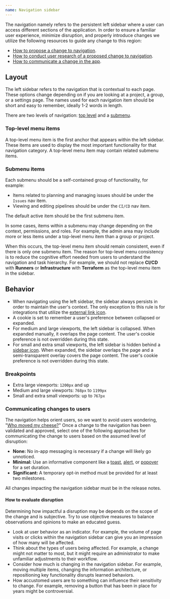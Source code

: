 ```yaml
---
name: Navigation sidebar
---
```


The navigation namely refers to the persistent left sidebar where a user can access different sections of the application. In order to ensure a familiar user experience, minimize disruption, and properly introduce changes we utilize the following resources to guide any change to this region:

- [How to propose a change to navigation](https://about.gitlab.com/handbook/product/ux/navigation/).
- [How to conduct user research of a proposed change to navigation](https://about.gitlab.com/handbook/product/ux/ux-research/evaluating-navigation/).
- [How to communicate a change in the app](/usability/navigation-sidebar#communicating-changes-to-users).

## Layout

The left sidebar refers to the navigation that is contextual to each page. These options change depending on if you are looking at a project, a group, or a settings page. The names used for each navigation item should be short and easy to remember, ideally 1-2 words in length.

There are two levels of navigation: [top level](#top-level-menu-items) and a [submenu](#submenu-items).

### Top-level menu items

A top-level menu item is the first anchor that appears within the left sidebar. These items are used to display the most important functionality for that navigation category. A top-level menu item may contain related submenu items.

### Submenu items

Each submenu should be a self-contained group of functionality, for example:

- Items related to planning and managing issues should be under the `Issues` nav item.
- Viewing and editing pipelines should be under the `CI/CD` nav item.

The default active item should be the first submenu item.

In some cases, items within a submenu may change depending on the context, permissions, and roles. For example, the admin area may include more or less items under a top-level menu item than a group or project.

When this occurs, the top-level menu item should remain consistent, even if there is only one submenu item. The reason for top-level menu consistency is to reduce the cognitive effort needed from users to understand the navigation and task hierarchy. For example, we should not replace **CI/CD** with **Runners** or **Infrastructure** with **Terraform** as the top-level menu item in the sidebar.

## Behavior

- When navigating using the left sidebar, the sidebar always persists in order to maintain the user's context. The only exception to this rule is for integrations that utilize the [external link icon](https://gitlab-org.gitlab.io/gitlab-svgs/?q=~external-link).
- A cookie is set to remember a user's preference between collapsed or expanded.
- For medium and large viewports, the left sidebar is collapsed. When expanded manually, it overlaps the page content. The user's cookie preference is not overridden during this state.
- For small and extra small viewports, the left sidebar is hidden behind a [sidebar icon](https://gitlab-org.gitlab.io/gitlab-svgs/?q=~sidebar). When expanded, the sidebar overlaps the page and a semi-transparent overlay covers the page content. The user's cookie preference is not overridden during this state.

### Breakpoints

- Extra large viewports: `1200px` and up
- Medium and large viewports: `768px` to `1199px`
- Small and extra small viewports: up to `767px`

### Communicating changes to users

The navigation helps orient users, so we want to avoid users wondering, "[Who moved my cheese?](https://uxmag.com/articles/who-moved-my-virtual-cheese)" Once a change to the navigation has been validated and approved, select one of the following approaches for communicating the change to users based on the assumed level of disruption:

- **None:** No in-app messaging is necessary if a change will likely go unnoticed.
- **Minimal:** Use an informative component like a [toast](/components/toast), [alert](/components/alert), or [popover](/components/popover) for a set duration.
- **Significant:** A temporary opt-in method must be provided for at least two milestones.

<note> All changes impacting the navigation sidebar must be in the release notes. </note>

#### How to evaluate disruption

Determining how impactful a disruption may be depends on the scope of the change and is subjective. Try to use objective measures to balance observations and opinions to make an educated guess.

- Look at user behavior as an indicator. For example, the volume of page visits or clicks within the navigation sidebar can give you an impression of how many will be affected.
- Think about the types of users being affected. For example, a change might not matter to most, but it might require an administrator to make unfamiliar adjustments to their workflow.
- Consider how much is changing in the navigation sidebar. For example, moving multiple items, changing the information architecture, or repositioning key functionality disrupts learned behaviors.
- How accustomed users are to something can influence their sensitivity to change. For example, removing a button that has been in place for years might be controversial.
